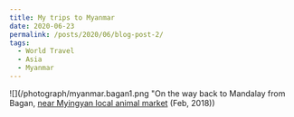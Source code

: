 ```yaml
---
title: My trips to Myanmar
date: 2020-06-23
permalink: /posts/2020/06/blog-post-2/
tags:
  - World Travel
  - Asia
  - Myanmar
---
```


![](/photograph/myanmar.bagan1.png "On the way back to Mandalay from Bagan, [near Myingyan local animal market](https://goo.gl/maps/QLafEiSzY5xecfb16) (Feb, 2018))

